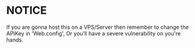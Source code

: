 # NOTICE
If you are gonna host this on a VPS/Server then remember to change the APIKey in 'Web.config',
Or you'll have a severe vulnerability on you're hands.
